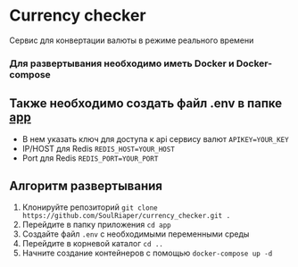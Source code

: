 # Currency checker
Сервис для конвертации валюты в режиме реального времени

### Для развертывания необходимо иметь Docker и Docker-compose
## Также необходимо создать файл .env в папке [app](app)
* В нем указать ключ для доступа к api сервису валют `APIKEY=YOUR_KEY`
* IP/HOST для Redis `REDIS_HOST=YOUR_HOST`
* Port для Redis `REDIS_PORT=YOUR_PORT`

## Алгоритм развертывания
1. Клонируйте репозиторий `git clone https://github.com/SoulRiaper/currency_checker.git .`
2. Перейдите в папку приложения `cd app`
3. Создайте файл `.env` с необходимыми переменными среды
4. Перейдите в корневой каталог `cd ..`
5. Начните создание контейнеров с помощью `docker-compose up -d`